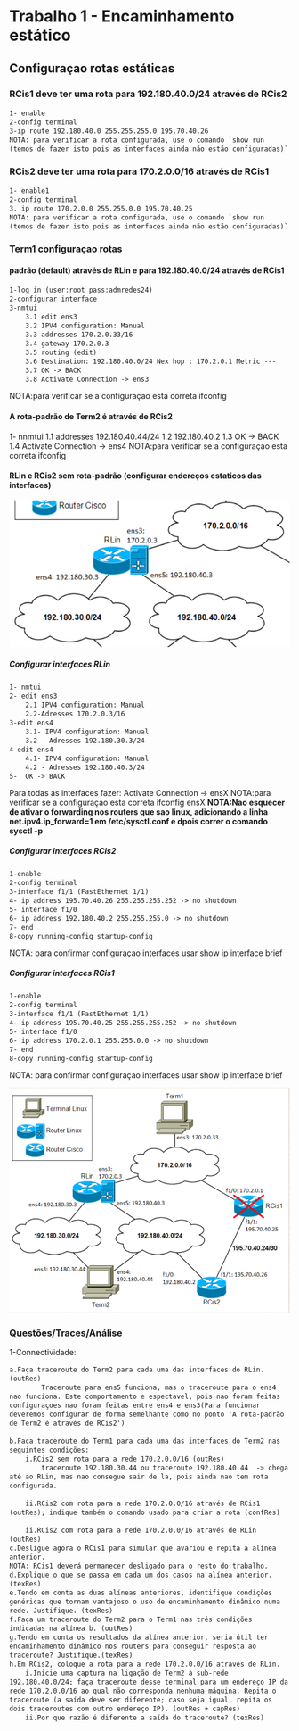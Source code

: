 # Trabalho 1 - Encaminhamento estático

## Configuraçao rotas estáticas

### RCis1 deve ter uma rota para 192.180.40.0/24 através de RCis2
    1- enable
    2-config terminal
    3-ip route 192.180.40.0 255.255.255.0 195.70.40.26
    NOTA: para verificar a rota configurada, use o comando `show run (temos de fazer isto pois as interfaces ainda não estão configuradas)`

 ### RCis2 deve ter uma rota para 170.2.0.0/16 através de RCis1
    1- enable1
    2-config terminal
    3. ip route 170.2.0.0 255.255.0.0 195.70.40.25
    NOTA: para verificar a rota configurada, use o comando `show run (temos de fazer isto pois as interfaces ainda não estão configuradas)`

### Term1 configuraçao rotas
 #### padrão (default) através de RLin e para 192.180.40.0/24 através de RCis1
    1-log in (user:root pass:admredes24)
    2-configurar interface
    3-nmtui
        3.1 edit ens3
        3.2 IPV4 configuration: Manual
        3.3 addresses 170.2.0.33/16
        3.4 gateway 170.2.0.3
        3.5 routing (edit)
        3.6 Destination: 192.180.40.0/24 Nex hop : 170.2.0.1 Metric ---
        3.7 OK -> BACK
        3.8 Activate Connection -> ens3
 NOTA:para verificar se a configuraçao esta correta ifconfig

 #### A rota-padrão de Term2 é através de RCis2
  1- nnmtui
    1.1 addresses 192.180.40.44/24
    1.2 192.180.40.2
    1.3 OK -> BACK
    1.4 Activate Connection -> ens4
 NOTA:para verificar se a configuraçao esta correta ifconfig

#### RLin e RCis2 sem rota-padrão (configurar endereços estaticos das interfaces)
![alt text](image.png)

##### Configurar  interfaces RLin
    1- nmtui
    2- edit ens3
        2.1 IPV4 configuration: Manual
        2.2-Adresses 170.2.0.3/16
    3-edit ens4
        3.1- IPV4 configuration: Manual
        3.2 - Adresses 192.180.30.3/24
    4-edit ens4
        4.1- IPV4 configuration: Manual
        4.2 - Adresses 192.180.40.3/24
    5-  OK -> BACK
Para todas as interfaces fazer:
    Activate Connection -> ensX
    NOTA:para verificar se a configuraçao esta correta ifconfig ensX
**NOTA:Nao esquecer de ativar o forwarding nos routers que sao linux, adicionando a linha net.ipv4.ip_forward=1 em /etc/sysctl.conf e dpois correr o comando sysctl -p**

##### Configurar  interfaces RCis2
    1-enable
    2-config terminal
    3-interface f1/1 (FastEthernet 1/1)
    4- ip address 195.70.40.26 255.255.255.252 -> no shutdown
    5- interface f1/0
    6- ip address 192.180.40.2 255.255.255.0 -> no shutdown
    7- end
    8-copy running-config startup-config
NOTA: para confirmar configuraçao interfaces usar show ip interface brief 

##### Configurar interfaces RCis1
    1-enable
    2-config terminal
    3-interface f1/1 (FastEthernet 1/1)
    4- ip address 195.70.40.25 255.255.255.252 -> no shutdown
    5- interface f1/0
    6- ip address 170.2.0.1 255.255.0.0 -> no shutdown
    7- end
    8-copy running-config startup-config
NOTA: para confirmar configuraçao interfaces usar show ip interface brief 

    

![alt text](image-1.png)
### Questões/Traces/Análise
 
1-Connectividade:

    a.Faça traceroute do Term2 para cada uma das interfaces do RLin.(outRes)
            Traceroute para ens5 funciona, mas o traceroute para o ens4 nao funciona. Este comportamento e espectavel, pois nao foram feitas configuraçoes nao foram feitas entre ens4 e ens3(Para funcionar deveremos configurar de forma semelhante como no ponto 'A rota-padrão de Term2 é através de RCis2')

    b.Faça traceroute do Term1 para cada uma das interfaces do Term2 nas seguintes condições:
        i.RCis2 sem rota para a rede 170.2.0.0/16 (outRes)
            traceroute 192.180.30.44 ou traceroute 192.180.40.44  -> chega até ao RLin, mas nao consegue sair de la, pois ainda nao tem rota configurada.

        ii.RCis2 com rota para a rede 170.2.0.0/16 através de RCis1 (outRes); indique também o comando usado para criar a rota (confRes)

        ii.RCis2 com rota para a rede 170.2.0.0/16 através de RLin (outRes)
    c.Desligue agora o RCis1 para simular que avariou e repita a alínea anterior.
    NOTA: RCis1 deverá permanecer desligado para o resto do trabalho.
    d.Explique o que se passa em cada um dos casos na alínea anterior. (texRes)
    e.Tendo em conta as duas alíneas anteriores, identifique condições genéricas que tornam vantajoso o uso de encaminhamento dinâmico numa rede. Justifique. (texRes)
    f.Faça um traceroute do Term2 para o Term1 nas três condições indicadas na alínea b. (outRes)
    g.Tendo em conta os resultados da alínea anterior, seria útil ter encaminhamento dinâmico nos routers para conseguir resposta ao traceroute? Justifique.(texRes)
    h.Em RCis2, coloque a rota para a rede 170.2.0.0/16 através de RLin.
        i.Inicie uma captura na ligação de Term2 à sub-rede 192.180.40.0/24; faça traceroute desse terminal para um endereço IP da rede 170.2.0.0/16 ao qual não corresponda nenhuma máquina. Repita o traceroute (a saída deve ser diferente; caso seja igual, repita os dois traceroutes com outro endereço IP). (outRes + capRes)
        ii.Por que razão é diferente a saída do traceroute? (texRes)






